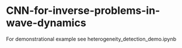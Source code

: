 # CNN-for-inverse-problems-in-wave-dynamics
For demonstrational example see heterogeneity_detection_demo.ipynb
